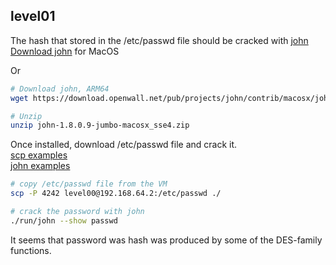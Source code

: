 ## level01

The hash that stored in the /etc/passwd file should be cracked with [john](https://www.openwall.com/john/) <br>
[Download john](https://download.openwall.net/pub/projects/john/contrib/macosx/) for MacOS

Or <br>

```bash
# Download john, ARM64
wget https://download.openwall.net/pub/projects/john/contrib/macosx/john-1.8.0.9-jumbo-macosx_sse4.zip

# Unzip
unzip john-1.8.0.9-jumbo-macosx_sse4.zip
```

Once installed, download /etc/passwd file and crack it. <br>
[scp examples](http://www.hypexr.org/linux_scp_help.php) <br>
[john examples](https://www.openwall.com/john/doc/EXAMPLES.shtml)

```bash
# copy /etc/passwd file from the VM
scp -P 4242 level00@192.168.64.2:/etc/passwd ./

# crack the password with john
./run/john --show passwd
```

It seems that password was hash was produced by some of the DES-family functions.